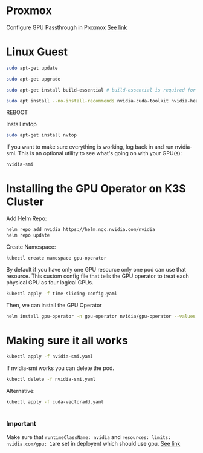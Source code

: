 # Proxmox
Configure GPU Passthrough in Proxmox
[See link](https://www.reddit.com/r/homelab/comments/b5xpua/the_ultimate_beginners_guide_to_gpu_passthrough/)

# Linux Guest

```bash
sudo apt-get update

sudo apt-get upgrade

sudo apt-get install build-essential # build-essential is required for nvidia drivers to compile

sudo apt install --no-install-recommends nvidia-cuda-toolkit nvidia-headless-550 nvidia-utils-550 libnvidia-encode-550
```
REBOOT

Install nvtop
```bash
sudo apt-get install nvtop
```
If you want to make sure everything is working, log back in and run nvidia-smi. This is an optional utility to see what's going on with your GPU(s):

```bash
nvidia-smi
```

# Installing the GPU Operator on K3S Cluster

Add Helm Repo:
```bash
helm repo add nvidia https://helm.ngc.nvidia.com/nvidia
helm repo update
```
Create Namespace:
```bash
kubectl create namespace gpu-operator
```
By default if you have only one GPU resource only one pod can use that resource. This custom config file that tells the GPU operator to treat each physical GPU as four logical GPUs.
```bash
kubectl apply -f time-slicing-config.yaml
```
Then, we can install the GPU Operator
```bash
helm install gpu-operator -n gpu-operator nvidia/gpu-operator --values values.yaml
```
# Making sure it all works
```bash
kubectl apply -f nvidia-smi.yaml
```
If nvidia-smi works you can delete the pod.
```bash
kubectl delete -f nvidia-smi.yaml
```
Alternative:
```bash
kubectl apply -f cuda-vectoradd.yaml
```
#
### **Important**
Make sure that `runtimeClassName: nvidia` and `resources: limits: nvidia.com/gpu: 1`are set in deployent which should use gpu. [See link](https://docs.k3s.io/advanced)

